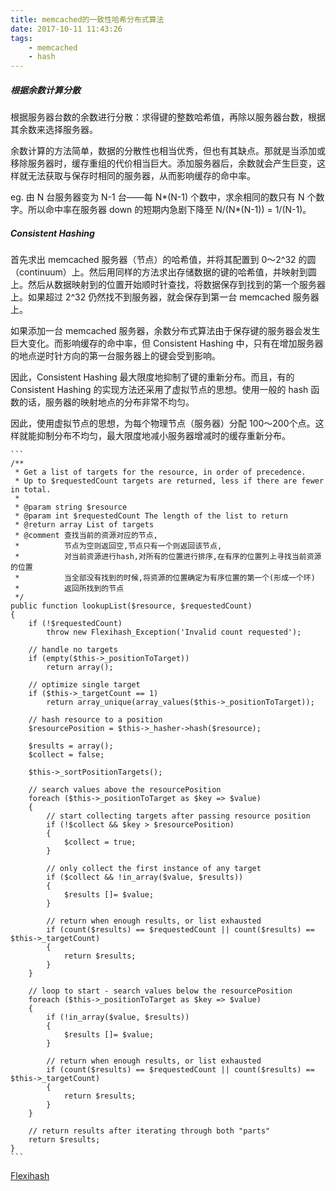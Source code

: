```yaml
---
title: memcached的一致性哈希分布式算法
date: 2017-10-11 11:43:26
tags:
	- memcached
	- hash
---
```

##### 根据余数计算分散 #####

根据服务器台数的余数进行分散：求得键的整数哈希值，再除以服务器台数，根据其余数来选择服务器。

余数计算的方法简单，数据的分散性也相当优秀，但也有其缺点。那就是当添加或移除服务器时，缓存重组的代价相当巨大。添加服务器后，余数就会产生巨变，这样就无法获取与保存时相同的服务器，从而影响缓存的命中率。

eg. 由 N 台服务器变为 N-1 台——每 N*(N-1) 个数中，求余相同的数只有 N 个数字。所以命中率在服务器 down 的短期内急剧下降至 N/(N*(N-1)) = 1/(N-1)。
<!-- more -->
##### Consistent Hashing #####

首先求出 memcached 服务器（节点）的哈希值，并将其配置到 0～2^32 的圆（continuum）上。然后用同样的方法求出存储数据的键的哈希值，并映射到圆上。然后从数据映射到的位置开始顺时针查找，将数据保存到找到的第一个服务器上。如果超过 2^32 仍然找不到服务器，就会保存到第一台 memcached 服务器上。

如果添加一台 memcached 服务器，余数分布式算法由于保存键的服务器会发生巨大变化。而影响缓存的命中率，但 Consistent Hashing 中，只有在增加服务器的地点逆时针方向的第一台服务器上的键会受到影响。

因此，Consistent Hashing 最大限度地抑制了键的重新分布。而且，有的 Consistent Hashing 的实现方法还采用了虚拟节点的思想。使用一般的 hash 函数的话，服务器的映射地点的分布非常不均匀。

因此，使用虚拟节点的思想，为每个物理节点（服务器）分配 100～200个点。这样就能抑制分布不均匀，最大限度地减小服务器增减时的缓存重新分布。
	
	```
	/** 
     * Get a list of targets for the resource, in order of precedence. 
     * Up to $requestedCount targets are returned, less if there are fewer in total. 
     * 
     * @param string $resource 
     * @param int $requestedCount The length of the list to return 
     * @return array List of targets 
     * @comment 查找当前的资源对应的节点, 
     *          节点为空则返回空,节点只有一个则返回该节点, 
     *          对当前资源进行hash,对所有的位置进行排序,在有序的位置列上寻找当前资源的位置 
     *          当全部没有找到的时候,将资源的位置确定为有序位置的第一个(形成一个环) 
     *          返回所找到的节点 
     */  
    public function lookupList($resource, $requestedCount)  
    {  
        if (!$requestedCount)  
            throw new Flexihash_Exception('Invalid count requested');  
  
        // handle no targets  
        if (empty($this->_positionToTarget))  
            return array();  
  
        // optimize single target  
        if ($this->_targetCount == 1)  
            return array_unique(array_values($this->_positionToTarget));  
  
        // hash resource to a position  
        $resourcePosition = $this->_hasher->hash($resource);  
  
        $results = array();  
        $collect = false;  
  
        $this->_sortPositionTargets();  
  
        // search values above the resourcePosition  
        foreach ($this->_positionToTarget as $key => $value)  
        {  
            // start collecting targets after passing resource position  
            if (!$collect && $key > $resourcePosition)  
            {  
                $collect = true;  
            }  
  
            // only collect the first instance of any target  
            if ($collect && !in_array($value, $results))  
            {  
                $results []= $value;  
            }  
  
            // return when enough results, or list exhausted  
            if (count($results) == $requestedCount || count($results) == $this->_targetCount)  
            {  
                return $results;  
            }  
        }  
  
        // loop to start - search values below the resourcePosition  
        foreach ($this->_positionToTarget as $key => $value)  
        {  
            if (!in_array($value, $results))  
            {  
                $results []= $value;  
            }  
  
            // return when enough results, or list exhausted  
            if (count($results) == $requestedCount || count($results) == $this->_targetCount)  
            {  
                return $results;  
            }  
        }  
  
        // return results after iterating through both "parts"  
        return $results;  
    }  
	```

[Flexihash](http://pan.baidu.com/s/1c22bGWg)